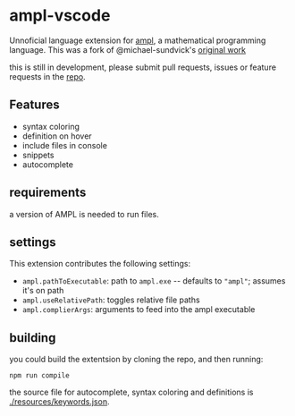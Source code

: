 # ampl-vscode

Unnoficial language extension for [ampl](https://ampl.com), a mathematical programming language. This was a fork of  @michael-sundvick's [original work](https://https://github.com/msundvick/ampl)

this is still in development, please submit pull requests, issues or feature requests in the [repo](https://github.com/johan-cho/ampl-vscode.git).

## Features

- syntax coloring
- definition on hover
- include files in console
- snippets
- autocomplete

## requirements

a version of AMPL is needed to run files.

## settings

This extension contributes the following settings:

- `ampl.pathToExecutable`: path to `ampl.exe` -- defaults to `"ampl"`; assumes it's on path
- `ampl.useRelativePath`: toggles relative file paths
- `ampl.complierArgs`: arguments to feed into the ampl executable

## building

you could build the extentsion by cloning the repo, and then running:

```shell
npm run compile
```

the source file for autocomplete, syntax coloring and definitions is [./resources/keywords.json](./resources/keywords.json).
